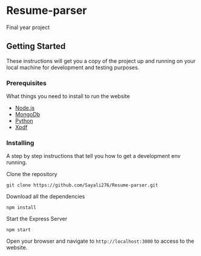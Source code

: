 # Resume-parser

Final year project

## Getting Started

These instructions will get you a copy of the project up and running on your local machine for development and testing purposes. 
### Prerequisites

What things you need to install to run the website

* [Node.js](https://nodejs.org/en/download/)
* [MongoDb](https://www.mongodb.com/download-center/community)
* [Python](https://www.python.org/downloads/)
* [Xpdf](https://www.xpdfreader.com/download.html)

### Installing

A step by step instructions that tell you how to get a development env running.

Clone the repository

```
git clone https://github.com/Sayali276/Resume-parser.git
```

Download all the dependencies

```
npm install
```

Start the Express Server

```
npm start
```

Open your browser and navigate to `http://localhost:3000` to access to the website.
